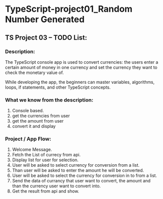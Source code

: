<!-- @format -->

# TypeScript-project01_Random Number Generated

## TS Project 03 – TODO List:

### Description:

The TypeScript console app is used to convert currencies: the users enter a
certain amount of money in one currency and set the currency they want to check
the monetary value of.

While developing the app, the beginners can master variables, algorithms, loops,
if statements, and other TypeScript concepts.

### What we know from the description:

<ol>
    <li>Console based.</li> 
    <li>get the currencies from user </li>    
    <li>get the amount from user</li>
    <li>convert it and display</li>

</ol>

### Project / App Flow:

<ol>
    <li>Welcome Message.</li>
    <li>Fetch the List of currecy from api.</li>
    <li>Display list for user for selection.</li>
    <li>User will be asked to select currency for conversion from a list.</li>
    <li>Than user will be asked to enter the amount he will be converted.</li>
    <li>User will be asked to select the currency for conversion in to from a list.</li>
    <li>Send the data of currancy that user want to convert, the amount and than the currency user want to convert into.</li>
    <li>Get the result from api and show.</li>
</ol>
